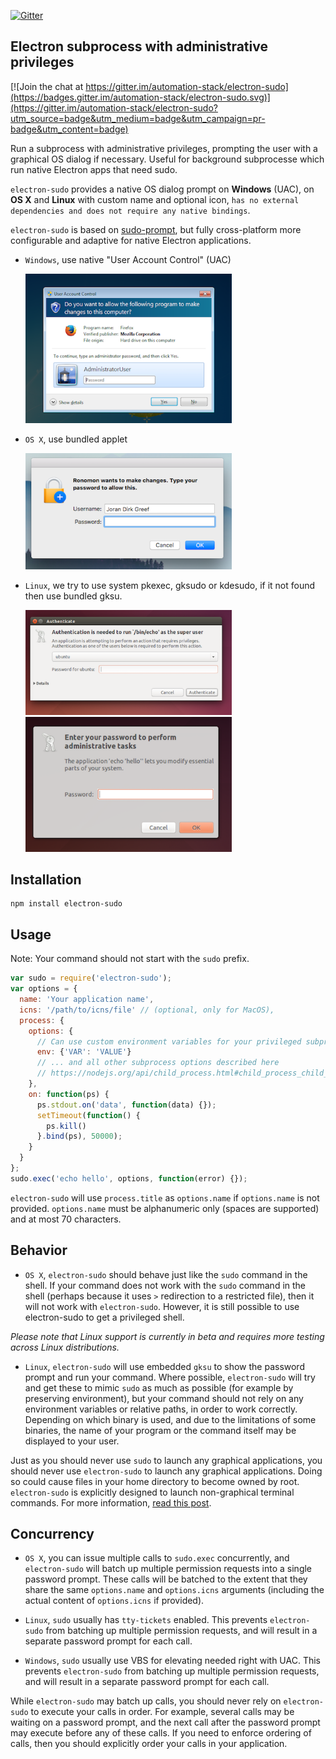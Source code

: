 [![Gitter](https://badges.gitter.im/automation-stack/electron-sudo.svg)](https://gitter.im/automation-stack/electron-sudo?utm_source=badge&utm_medium=badge&utm_campaign=pr-badge)

## Electron subprocess with administrative privileges

[![Join the chat at https://gitter.im/automation-stack/electron-sudo](https://badges.gitter.im/automation-stack/electron-sudo.svg)](https://gitter.im/automation-stack/electron-sudo?utm_source=badge&utm_medium=badge&utm_campaign=pr-badge&utm_content=badge)

Run a subprocess with administrative privileges, prompting the user with a graphical OS dialog if necessary. Useful for background subprocesse which run native Electron apps that need sudo.

`electron-sudo` provides a native OS dialog prompt on **Windows** (UAC), on **OS X** and **Linux** with custom name and optional icon, `has no external dependencies and does not require any native bindings`.

`electron-sudo` is based on [sudo-prompt](https://github.com/jorangreef/sudo-prompt), but fully cross-platform more configurable and adaptive for native Electron applications.

- `Windows`, use native "User Account Control" (UAC)

    <img width="330px" src="./win32/sample.png">

- `OS X`, use bundled applet

    <img width="330px" src="./darwin/sample.png">

- `Linux`, we try to use system pkexec, gksudo or kdesudo, if it not found then use bundled gksu.

    <img src="./linux/sample1.png" width="330px">

    <img src="./linux/sample2.png" width="330px">

## Installation
```
npm install electron-sudo
```

## Usage
Note: Your command should not start with the `sudo` prefix.
```js
var sudo = require('electron-sudo');
var options = {
  name: 'Your application name',
  icns: '/path/to/icns/file' // (optional, only for MacOS),
  process: {
    options: {
      // Can use custom environment variables for your privileged subprocess
      env: {'VAR': 'VALUE'}
      // ... and all other subprocess options described here
      // https://nodejs.org/api/child_process.html#child_process_child_process_exec_command_options_callback
    },
    on: function(ps) {
      ps.stdout.on('data', function(data) {});
      setTimeout(function() {
        ps.kill()
      }.bind(ps), 50000);
    }
  }
};
sudo.exec('echo hello', options, function(error) {});
```

`electron-sudo` will use `process.title` as `options.name` if `options.name` is not provided. `options.name` must be alphanumeric only (spaces are supported) and at most 70 characters.


## Behavior
- ```OS X```, `electron-sudo` should behave just like the `sudo` command in the shell. If your command does not work with the `sudo` command in the shell (perhaps because it uses `>` redirection to a restricted file), then it will not work with `electron-sudo`. However, it is still possible to use electron-sudo to get a privileged shell.

*Please note that Linux support is currently in beta and requires more testing across Linux distributions.*

- ```Linux```, `electron-sudo` will use embedded `gksu` to show the password prompt and run your command. Where possible, `electron-sudo` will try and get these to mimic `sudo` as much as possible (for example by preserving environment), but your command should not rely on any environment variables or relative paths, in order to work correctly. Depending on which binary is used, and due to the limitations of some binaries, the name of your program or the command itself may be displayed to your user.

Just as you should never use `sudo` to launch any graphical applications, you should never use `electron-sudo` to launch any graphical applications. Doing so could cause files in your home directory to become owned by root. `electron-sudo` is explicitly designed to launch non-graphical terminal commands. For more information, [read this post](http://www.psychocats.net/ubuntu/graphicalsudo).

## Concurrency
- ```OS X```, you can issue multiple calls to `sudo.exec` concurrently, and `electron-sudo` will batch up multiple permission requests into a single password prompt. These calls will be batched to the extent that they share the same `options.name` and `options.icns` arguments (including the actual content of `options.icns` if provided).

- ```Linux```, `sudo` usually has `tty-tickets` enabled. This prevents `electron-sudo` from batching up multiple permission requests, and will result in a separate password prompt for each call.

- ```Windows```, `sudo` usually use VBS for elevating needed right with UAC. This prevents `electron-sudo` from batching up multiple permission requests, and will result in a separate password prompt for each call.

While `electron-sudo` may batch up calls, you should never rely on `electron-sudo` to execute your calls in order. For example, several calls may be waiting on a password prompt, and the next call after the password prompt may execute before any of these calls. If you need to enforce ordering of calls, then you should explicitly order your calls in your application.
